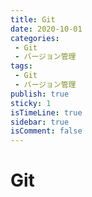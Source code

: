```yaml
---
title: Git
date: 2020-10-01
categories:
 - Git
 - バージョン管理
tags:
 - Git
 - バージョン管理
publish: true
sticky: 1
isTimeLine: true
sidebar: true
isComment: false
---
```


# Git
